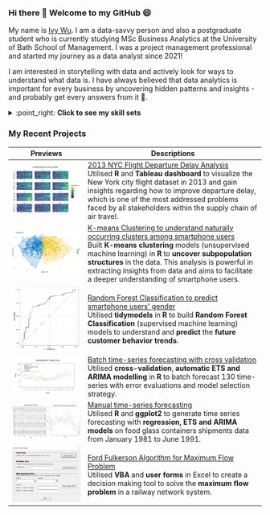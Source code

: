 ### Hi there 👋 Welcome to my GitHub 😄

My name is [Ivy Wu](https://www.linkedin.com/in/ivy-wusumyi/). I am a data-savvy person and also a postgraduate student who is currently studying MSc Business Analytics at the University of Bath School of Management. I was a project management professional and started my journey as a data analyst since 2021! 

I am interested in storytelling with data and actively look for ways to understand what data is. I have always believed that data analytics is important for every business by uncovering hidden patterns and insights - and probably get every answers from it 💬.

<details>
<summary>:point_right: <b>Click to see my skill sets</b></summary>

  * R (forecast, tidymodels, ggplot2, Tidyverse, dplyr data analysis package)
* Python (Data analysing with Pandas module)
* VBA/User Forms/Pivot Table
* SPSS (Descriptive Model, Regression, ANOVA, Decision Tree Modelling)
* SAS E minor (Regression, Decision Tree, Neural Network Modelling)
* Arena (Simulation Modelling)
* Tableau (Visualisation with interactive dashboards)
* IBM Cognos Analytics (Visualisation and forecast with interactive dashboards)
* Microsoft SQL Server/ PostgreSQL (Subqueries, Aggregations, Conditional Statements, Data Manipulation)
* Microsoft Access (Data manipulation with SQL, Report)

</details>

### My Recent Projects

|  Previews | Descriptions |
| ------------- | ------------- |
| <a href="https://github.com/Ivywsy/NYC-2013-Flight-Departure-Delay-Analysis"><img src="/images/NYC.png?raw=true" width="550"/></a>  | [2013 NYC Flight Departure Delay Analysis](https://github.com/Ivywsy/NYC-2013-Flight-Departure-Delay-Analysis)<br/>Utilised <b>R</b> and <b>Tableau dashboard</b> to visualize the New York city flight dataset in 2013 and gain insights regarding how to improve departure delay, which is one of the most addressed problems faced by all stakeholders within the supply chain of air travel.|
| <a href="https://github.com/Ivywsy/K-Means-Clustering"><img src="/images/Clustering.png?raw=true" width="550"/></a>  | [K-means Clustering to understand naturally occurring clusters among smartphone users](https://github.com/Ivywsy/K-Means-Clustering)<br/>Built <b>K-means clustering</b> models (unsupervised machine learning) in <b>R</b> to <b>uncover subpopulation structures</b> in the data. This analysis is powerful in extracting insights from data and aims to facilitate a deeper understanding of smartphone users. |
| <a href="https://github.com/Ivywsy/Random_Forest_Classification"><img src="/images/RandomForest.png?raw=true" width="200"/></a>  | [Random Forest Classification to predict smartphone users' gender](https://github.com/Ivywsy/Random_Forest_Classification)<br/>Utilised <b>tidymodels</b> in <b>R</b> to build <b>Random Forest Classification</b> (supervised machine learning) models to understand and <b>predict</b> the <b>future customer behavior trends</b>. |
| <a href="https://github.com/Ivywsy/Batch-time-series-forecasting-with-cross-validation"><img src="/images/batch_forecast.png?raw=true" width="550"/></a>  | [Batch time-series forecasting with cross validation](https://github.com/Ivywsy/Batch-time-series-forecasting-with-cross-validation)<br/>Utilised <b>cross-validation</b>, <b>automatic ETS and ARIMA modelling</b> in <b>R</b> to batch forecast 130 time-series with error evaluations and model selection strategy.  |
| <a href="https://github.com/Ivywsy/Manual-time-series-forecasting"><img src="/images/manual_forecast.png?raw=true" width="550"/></a>  | [Manual time-series forecasting](https://github.com/Ivywsy/Manual-time-series-forecasting)<br/>Utilised <b>R</b> and <b>ggplot2</b> to generate time series forecasting with <b>regression, ETS and ARIMA models</b> on food glass containers shipments data from January 1981 to June 1991.  |
| <a href="https://github.com/Ivywsy/Ford-Fulkerson-Algorithm-for-Maximum-Flow-Problem"><img src="/images/max_flow.png?raw=true" width="550"/></a>  | [Ford Fulkerson Algorithm for Maximum Flow Problem](https://github.com/Ivywsy/Ford-Fulkerson-Algorithm-for-Maximum-Flow-Problem)<br/>Utilised <b>VBA</b> and <b>user forms</b> in Excel to create a decision making tool to solve the <b>maximum flow problem</b> in a railway network system. |

<!--
**Ivywsy/Ivywsy** is a ✨ _special_ ✨ repository because its `README.md` (this file) appears on your GitHub profile.

Here are some ideas to get you started:

- 🔭 I’m currently working on ...
- 🌱 I’m currently learning ...
- 👯 I’m looking to collaborate on ...
- 🤔 I’m looking for help with ...
- 💬 Ask me about ...
- 📫 How to reach me: ...
- 😄 Pronouns: ...
- ⚡ Fun fact: ...
-->
